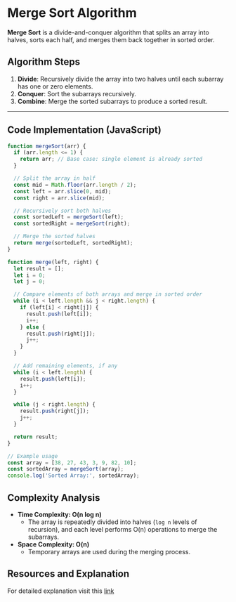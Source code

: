 # Merge Sort Algorithm

**Merge Sort** is a divide-and-conquer algorithm that splits an array into halves, sorts each half, and merges them back together in sorted order.

## Algorithm Steps

1. **Divide**: Recursively divide the array into two halves until each subarray has one or zero elements.
2. **Conquer**: Sort the subarrays recursively.
3. **Combine**: Merge the sorted subarrays to produce a sorted result.

---

## Code Implementation (JavaScript)

```javascript
function mergeSort(arr) {
  if (arr.length <= 1) {
    return arr; // Base case: single element is already sorted
  }

  // Split the array in half
  const mid = Math.floor(arr.length / 2);
  const left = arr.slice(0, mid);
  const right = arr.slice(mid);

  // Recursively sort both halves
  const sortedLeft = mergeSort(left);
  const sortedRight = mergeSort(right);

  // Merge the sorted halves
  return merge(sortedLeft, sortedRight);
}

function merge(left, right) {
  let result = [];
  let i = 0;
  let j = 0;

  // Compare elements of both arrays and merge in sorted order
  while (i < left.length && j < right.length) {
    if (left[i] < right[j]) {
      result.push(left[i]);
      i++;
    } else {
      result.push(right[j]);
      j++;
    }
  }

  // Add remaining elements, if any
  while (i < left.length) {
    result.push(left[i]);
    i++;
  }

  while (j < right.length) {
    result.push(right[j]);
    j++;
  }

  return result;
}

// Example usage
const array = [38, 27, 43, 3, 9, 82, 10];
const sortedArray = mergeSort(array);
console.log('Sorted Array:', sortedArray);
```

## Complexity Analysis

- **Time Complexity: O(n log n)**
  - The array is repeatedly divided into halves (`log n` levels of recursion), and each level performs O(n) operations to merge the subarrays.
- **Space Complexity: O(n)**
  - Temporary arrays are used during the merging process.

## Resources and Explanation

For detailed explanation visit this [link](https://takeuforward.org/data-structure/merge-sort-algorithm/)
